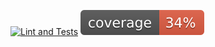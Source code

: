 [![Lint and Tests](https://github.com/marcioc0sta/profits/actions/workflows/lint-and-tests.yaml/badge.svg)](https://github.com/marcioc0sta/profits/actions)
![Test coverage](./coverage.svg)
